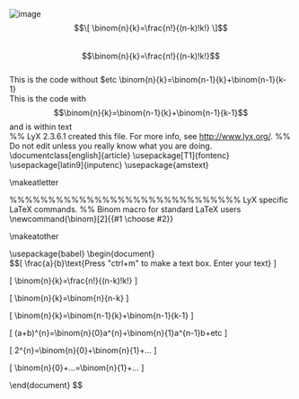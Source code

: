 ---
---
![image](https://user-images.githubusercontent.com/68666932/131105773-6ea227bd-6e6a-4124-96bb-1f93939bb1cb.png)  
$$\[
\binom{n}{k}=\frac{n!}{(n-k)!k!}
\]$$    
$$\binom{n}{k}=\frac{n!}{(n-k)!k!}$$  
This is the code without $etc    \binom{n}{k}=\binom{n-1}{k}+\binom{n-1}{k-1}  
This is the code with $$\binom{n}{k}=\binom{n-1}{k}+\binom{n-1}{k-1}$$ and is within text   
%% LyX 2.3.6.1 created this file.  For more info, see http://www.lyx.org/.
%% Do not edit unless you really know what you are doing.
\documentclass[english]{article}
\usepackage[T1]{fontenc}
\usepackage[latin9]{inputenc}
\usepackage{amstext}

\makeatletter

%%%%%%%%%%%%%%%%%%%%%%%%%%%%%% LyX specific LaTeX commands.
%% Binom macro for standard LaTeX users
\newcommand{\binom}[2]{{#1 \choose #2}}


\makeatother

\usepackage{babel}
\begin{document}  
$$\[
\frac{a}{b}\text{Press "ctrl+m" to make a text box. Enter your text}
\]

\[
\binom{n}{k}=\frac{n!}{(n-k)!k!}
\]

\[
\binom{n}{k}=\binom{n}{n-k}
\]

\[
\binom{n}{k}=\binom{n-1}{k}+\binom{n-1}{k-1}
\]

\[
(a+b)^{n}=\binom{n}{0}a^{n}+\binom{n}{1}a^{n-1}b+etc
\]

\[
2^{n}=\binom{n}{0}+\binom{n}{1}+...
\]

\[
\binom{n}{0}+...=\binom{n}{1}+...
\]
 
\end{document}
$$  
